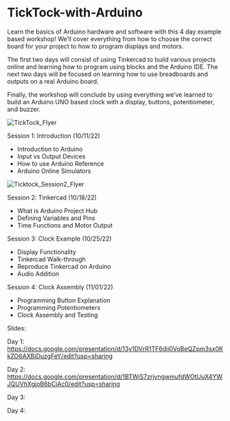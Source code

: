 # TickTock-with-Arduino
Learn the basics of Arduino hardware and software with this 4 day example based workshop! We’ll cover everything from how to choose the correct board for your project to how to program displays and motors. 

The first two days will consist of using Tinkercad to build various projects online and learning how to program using blocks and the Arduino IDE. The next two days will be focused on learning how to use breadboards and outputs on a real Arduino board. 

Finally, the workshop will conclude by using everything we’ve learned to build an Arduino UNO based clock with a display, buttons, potentiometer, and buzzer. 

![TickTock_Flyer](https://user-images.githubusercontent.com/25860232/195999803-f6b47d7d-dcbb-48fe-96cd-4f28c50d2264.png)

Session 1: Introduction (10/11/22)
- Introduction to Arduino
- Input vs Output Devices
- How to use Arduino Reference
- Arduino Online Simulators

![Ticktock_Session2_Flyer](https://user-images.githubusercontent.com/25860232/195999883-2e8e2438-8064-4658-8497-fe47e048b4c5.png)

Session 2: Tinkercad (10/18/22)
- What is Arduino Project Hub
- Defining Variables and Pins
- Time Functions and Motor Output

Session 3: Clock Example (10/25/22)
- Display Functionality
- Tinkercad Walk-through
- Reproduce Tinkercad on Arduino
- Audio Addition

Session 4: Clock Assembly (11/01/22)
- Programming Button Explanation
- Programming Potentiometers
- Clock Assembly and Testing

Slides:

Day 1: https://docs.google.com/presentation/d/13y1DVrR1TF6dii0VoBeQZpm3sx0KkZO6AXBjDuzgFeY/edit?usp=sharing

Day 2: https://docs.google.com/presentation/d/1BTWjS7zrjvngwmufdWOtUuX4YWJQUVhXgjoB6bCiAc0/edit?usp=sharing

Day 3: 

Day 4:
